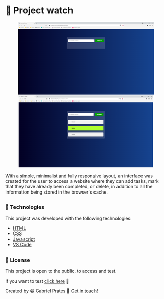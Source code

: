 <h1>📑 Project watch </h1>

<p align="center">
<img src="./img/Print_1.png"  width="425" alt="tela-web">
<img src="./img/Print_2.png"  width="420" alt="tela-phone">
</p>

With a simple, minimalist and fully responsive layout, an interface was created for the user to access a website where they can add tasks, mark that they have already been completed, or delete, in addition to all the information being stored in the browser's cache.
##
### 🚀 Technologies
 
This project was developed with the following technologies:

- <a href="https://en.wikipedia.org/wiki/HTML">HTML</a>
- <a href="https://en.wikipedia.org/wiki/CSS">CSS</a>
- <a href="https://en.wikipedia.org/wiki/JavaScript">Javascript</a>
- <a href="https://code.visualstudio.com/">VS Code</a>

##
### 📝 License

This project is open to the public, to access and test.

If you want to test <a href="https://gabrielprt.github.io/project-task/">click here</a> 🎯

Created by 😁 Gabriel Prates 👋 <a href="https://github.com/GabrielPrt">Get in touch!</a>
